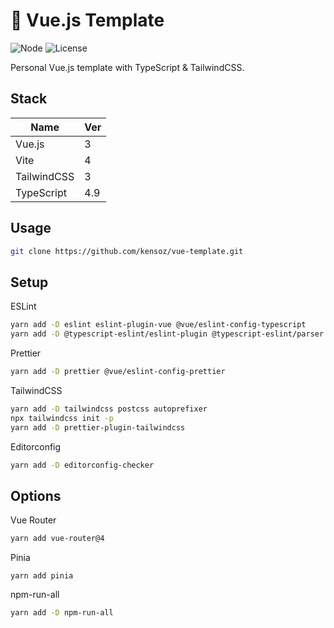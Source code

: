 # 📖 Vue.js Template

![Node](https://img.shields.io/badge/Node.js-v18.7.0-fb7185.svg?logo=&style=flat-square) ![License](https://img.shields.io/badge/License-MIT-0284C7.svg?logo=&style=flat-square)

Personal Vue.js template with TypeScript & TailwindCSS.



## Stack

| Name        | Ver |
| ----------- | --- |
| Vue.js      | 3   |
| Vite        | 4   |
| TailwindCSS | 3   |
| TypeScript  | 4.9 |



## Usage

```bash
git clone https://github.com/kensoz/vue-template.git
```



## Setup

ESLint

```sh
yarn add -D eslint eslint-plugin-vue @vue/eslint-config-typescript
yarn add -D @typescript-eslint/eslint-plugin @typescript-eslint/parser eslint-plugin-html
```

Prettier

```sh
yarn add -D prettier @vue/eslint-config-prettier
```

TailwindCSS

```sh
yarn add -D tailwindcss postcss autoprefixer
npx tailwindcss init -p
yarn add -D prettier-plugin-tailwindcss
```

Editorconfig

```sh
yarn add -D editorconfig-checker
```



## Options

Vue Router

```sh
yarn add vue-router@4
```

Pinia

```shell
yarn add pinia
```

npm-run-all

```sh
yarn add -D npm-run-all
```

